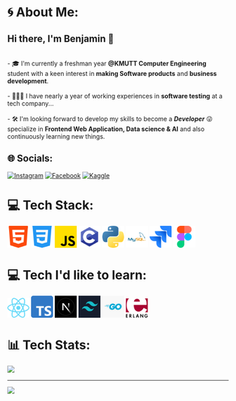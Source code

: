 # 🌀 About Me:
## Hi there, I'm Benjamin 🧙
<br>-
🎓 I'm currently a freshman year __@KMUTT Computer Engineering__ student with a keen interest in __making Software products__ and __business development__.
<br>
<br>-
👨🏻‍💻 I have nearly a year of working experiences in __software testing__ at a tech company...
<br>
<br>-
🛠 I'm looking forward to develop my skills to become a ***Developer*** 😜 specialize in __Frontend Web Application, Data science & AI__ and also continuously learning new things.


## 🌐 Socials:
[![Instagram](https://img.shields.io/badge/Instagram-%23E4405F.svg?logo=Instagram&logoColor=white)](https://instagram.com/bbxn.dg)  [![Facebook](https://img.shields.io/badge/Facebook-%231877F2.svg?logo=Facebook&logoColor=white)](https://www.facebook.com/profile.php?id=100035896206609&locale=th_TH) [![Kaggle](https://img.shields.io/badge/Kaggle-%2305C3DE.svg?logo=Kaggle&logoColor=white)](https://www.kaggle.com/benjamindg)

# 💻 Tech Stack:
<img src="assets/html-5.png" alt="HTML" width="50" /> <img src="assets/css-3.png" alt="CSS" width="50" /> <img src="assets/js.png" alt="JavaScript" width="50" /> <img src="assets/c.png" alt="C" width="50" /> <img src="assets/python.png" alt="Python" width="50" /> <img src="assets/MySQL.png" alt="MySQL" width="50" /> <img src="assets/jira.png" alt="Jira" width="50" /> <img src="assets/figma.png" alt="Figma" width="50" />
# 💻 Tech I'd like to learn:
<img src="assets/reactjs.png" alt="React" width="50" /> <img src="assets/typescript.png" alt="Typescript" width="50" /> <img src="assets/nextjs.jpg" alt="Nextjs" width="50" /> <img src="assets/tailwind.png" alt="Tailwind" width="50" /> <img src="assets/go.jpg" alt="GO" width="50" /> <img src="assets/erlang.png" alt="Erlang" width="50" />





# 📊 Tech Stats:
![](https://github-readme-stats.vercel.app/api/top-langs/?username=SmoothieBen&theme=dark&hide_border=false&include_all_commits=false&count_private=false&layout=compact)

---
[![](https://visitcount.itsvg.in/api?id=SmoothieBen&icon=0&color=0)](https://visitcount.itsvg.in)

<!-- Proudly created with GPRM ( https://gprm.itsvg.in ) --> 
